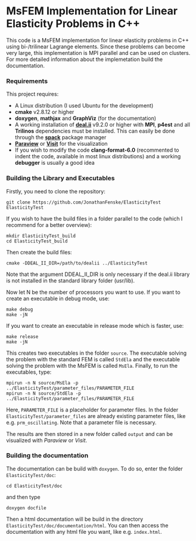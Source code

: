 # MsFEM Implementation for Linear Elasticity Problems in C++

This code is a MsFEM implementation for linear elasticity problems in C++
using bi-/trilinear Lagrange elements. Since these problems can become very
large, this implementation is MPI parallel and can be used on clusters. For
more detailed information about the implemetation build the documentation.

### Requirements

This project requires:

* A Linux distribution (I used Ubuntu for the development)
* **cmake** v2.8.12 or higher	
* **doxygen**, **mathjax** and **GraphViz** (for the documentation)
* A working installation of **[deal.ii](www.dealii.org)** v9.2.0 or higher 
with **MPI**, **p4est** and all **Trilinos** dependencies must be installed. This
can easily be done through the **[spack](https://spack.readthedocs.io/en/latest/)** 
package manager
* **[Paraview](www.paraview.org)** or **[Visit](https://wci.llnl.gov/simulation/computer-codes/visit/)** 
for the visualization
* If you wish to modify the code **clang-format-6.0** (recommented to indent the code, 
available in most linux distributions) and a working **debugger** is usually a good idea

### Building the Library and Executables

Firstly, you need to clone the repository:

```
git clone https://github.com/JonathanFenske/ElasticityTest ElasticityTest
```

If you wish to have the build files in a folder parallel to the code (which I recommend for a better overview):

```
mkdir ElasticityTest_build
cd ElasticityTest_build
```

Then create the build files:

```
cmake -DDEAL_II_DIR=/path/to/dealii ../ElasticityTest
```
Note that the argument DDEAL_II_DIR is only necessary if the deal.ii library is not installed in the standard
library folder (usr/lib).

Now let N be the number of processors you want to use. If you want to create an executable in debug mode, use:

```
make debug
make -jN
```

If you want to create an executable in release mode which is faster, use:

```
make release
make -jN
```

This creates two executables in the folder `source`. The executable solving the problem with the standard
FEM is called `StdEla` and the executable solving the problem with the MsFEM is called `MsEla`. Finally, 
to run the executables, type:

```
mpirun -n N source/MsEla -p ../ElasticityTest/parameter_files/PARAMETER_FILE
mpirun -n N source/StdEla -p ../ElasticityTest/parameter_files/PARAMETER_FILE
```

Here, `PARAMETER_FILE` is a placeholder for parameter files. In the folder `ElasticityTest/parameter_files` are 
already existing parameter files, like e.g. `prm_oscillating`. Note that a parameter file is necessary.

The results are then stored in a new folder called `output` and can be visualized with *Paraview* or *Visit*.

### Building the documentation

The documentation can be build with `doxygen`. To do so, enter the folder `ElasticityTest/doc`:

```
cd ElasticityTest/doc
```

and then type

```
doxygen docfile
```

Then a html documentation will be build in the directory `ElasticityTest/doc/documentation/html`. You can then
access the documentation with any html file you want, like e.g. `index.html`.